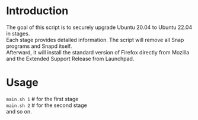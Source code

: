 # Introduction
The goal of this script is to securely upgrade Ubuntu 20.04 to Ubuntu 22.04 in stages.  
Each stage provides detailed information. The script will remove all Snap programs and Snapd itself.  
Afterward, it will install the standard version of Firefox directly from Mozilla and the Extended Support Release from Launchpad.

# Usage
`main.sh 1` # for the first stage  
`main.sh 2` # for the second stage  
and so on.
